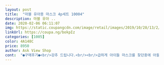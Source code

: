 ```yaml
---
layout: post 
title:  "마블 유아용 마스크 4p세트 10004" 
description: 마블 유아 ..
date: 2020-02-06 06:11:07 
img: https://static.coupangcdn.com/image/retail/images/2019/10/28/13/2/6d71f862-01a9-4cc2-85ba-9ac8801ae839.jpg 
linkUrl: https://coupa.ng/bokpIz 
categories: [1005] 
color: 4A148C 
price: 8950 
author: Ask View Shop 
cont:  "●구매후기●<br/>강추 드립니다.<br/><br/>급하게 아이들 마스크를 찾던중에 아들들이 좋아하는 마블이라서 고민없이 바로 구매했답니다~~택배도착하자마지 아이들이 직접 뜯어보고는 너무너무 좋다면서 신나하네요... <br/>.<br/>ㅎㅎㅎㅎ저역시도 마음에 쏙들어요 코로나 때문에 마스크 구하기도 힘든데 마음에 드는걸 또구매해서 좋아요!!!!감하합니다~~^^<br/>미세먼지에.<br/>.<br/> 이제 코로나까지... <br/><br/>배송은말할거없이 빠르고요 포장상태 모두 만족했어요<br/>상품평들이  다들 냄새가 심하다해서 살까말까 했는데<br/>새거라  석유같은 냄새는 나는데 세탁하면 괜찮겠죠~<br/>세탁해서 사용하는 마스크라 부담이 없네요.<br/><br/>암튼 전 강추~<br/>얼굴딱 감싸주는게 마스크안쓰려고 해서<br/>얼굴이 작은 아들 녀석을 위해 주문한 면마스크.<br/>.<br/><br/>울아들7살  사이즈 딱이네요~<br/>일회용으로 위생적으로 써도 너무 좋겠지만.<br/>.<br/> 요새 마스크 구하기 쉽지 않은데.<br/>.<br/><br/>정말 필수품이 되어버린 마스크... <br/><br/>제껀 조금나는데요 ㅋ<br/>좋아하는 케릭사주니  낼부터 당장 쓴다고 날리네요 ㅋ<br/>특히... <br/> 아이들이 좋아하고 어른도 좋아하는 캐릭터가 그려져 있어 더 좋은 거 같애요 ^^<br/>강추 드립니다.<br/><br/>급하게 아이들 마스크를 찾던중에 아들들이 좋아하는 마블이라서 고민없이 바로 구매했답니다~~택배도착하자마지 아이들이 직접 뜯어보고는 너무너무 좋다면서 신나하네요... <br/>.<br/>ㅎㅎㅎㅎ저역시도 마음에 쏙들어요 코로나 때문에 마스크 구하기도 힘든데 마음에 드는걸 또구매해서 좋아요!!!!감하합니다~~^^<br/>미세먼지에.<br/>.<br/> 이제 코로나까지... <br/><br/>배송은말할거없이 빠르고요 포장상태 모두 만족했어요<br/>상품평들이  다들 냄새가 심하다해서 살까말까 했는데<br/>새거라  석유같은 냄새는 나는데 세탁하면 괜찮겠죠~<br/>세탁해서 사용하는 마스크라 부담이 없네요.<br/><br/>암튼 전 강추~<br/>얼굴딱 감싸주는게 마스크안쓰려고 해서<br/>얼굴이 작은 아들 녀석을 위해 주문한 면마스크.<br/>.<br/><br/>울아들7살  사이즈 딱이네요~<br/>일회용으로 위생적으로 써도 너무 좋겠지만.<br/>.<br/> 요새 마스크 구하기 쉽지 않은데.<br/>.<br/><br/>정말 필수품이 되어버린 마스크... <br/><br/>제껀 조금나는데요 ㅋ<br/>좋아하는 케릭사주니  낼부터 당장 쓴다고 날리네요 ㅋ<br/>특히... <br/> 아이들이 좋아하고 어른도 좋아하는 캐릭터가 그려져 있어 더 좋은 거 같애요 ^^<br/>강추 드립니다.<br/><br/>급하게 아이들 마스크를 찾던중에 아들들이 좋아하는 마블이라서 고민없이 바로 구매했답니다~~택배도착하자마지 아이들이 직접 뜯어보고는 너무너무 좋다면서 신나하네요... <br/>.<br/>ㅎㅎㅎㅎ저역시도 마음에 쏙들어요 코로나 때문에 마스크 구하기도 힘든데 마음에 드는걸 또구매해서 좋아요!!!!감하합니다~~^^<br/>미세먼지에.<br/>.<br/> 이제 코로나까지... <br/><br/>배송은말할거없이 빠르고요 포장상태 모두 만족했어요<br/>상품평들이  다들 냄새가 심하다해서 살까말까 했는데<br/>새거라  석유같은 냄새는 나는데 세탁하면 괜찮겠죠~<br/>세탁해서 사용하는 마스크라 부담이 없네요.<br/><br/>암튼 전 강추~<br/>얼굴딱 감싸주는게 마스크안쓰려고 해서<br/>얼굴이 작은 아들 녀석을 위해 주문한 면마스크.<br/>.<br/><br/>울아들7살  사이즈 딱이네요~<br/>일회용으로 위생적으로 써도 너무 좋겠지만.<br/>.<br/> 요새 마스크 구하기 쉽지 않은데.<br/>.<br/><br/>정말 필수품이 되어버린 마스크... <br/><br/>제껀 조금나는데요 ㅋ<br/>좋아하는 케릭사주니  낼부터 당장 쓴다고 날리네요 ㅋ<br/>특히... <br/> 아이들이 좋아하고 어른도 좋아하는 캐릭터가 그려져 있어 더 좋은 거 같애요 ^^<br/>" 
---
```


